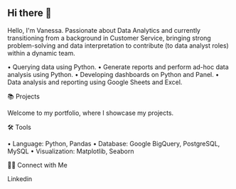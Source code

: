 ## Hi there 👋

Hello, I'm Vanessa. Passionate about Data Analytics and currently transitioning from a background in Customer Service, bringing strong problem-solving and data interpretation to contribute (to data analyst roles) within a dynamic team.

• Querying data using Python.
• Generate reports and perform ad-hoc data analysis using Python.
• Developing dashboards on Python and Panel.
• Data analysis and reporting using Google Sheets and Excel.


📚 Projects

Welcome to my portfolio, where I showcase my projects.

🛠️ Tools

• Language: Python, Pandas
• Database: Google BigQuery, PostgreSQL, MySQL
• Visualization: Matplotlib, Seaborn


👋🏻 Connect with Me

Linkedin

